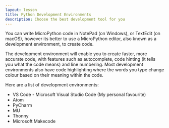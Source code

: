 ```yaml
---
layout: lesson
title: Python Development Environments
description: Choose the best development tool for you
---
```


You can write MicroPython code in NotePad (on Windows), or TextEdit (on macOS), however its better to use a MicroPython editor, also known as a development environment, to create code.

The development environment will enable you to create faster, more accurate code, with features such as autocomplete, code hinting (it tells you what the code means) and line numbering. Most development environments also have code highlighting where the words you type change colour based on their meaning within the code.

Here are a list of development environments:

* VS Code - Microsoft Visual Studio Code (My personal favourite)
* Atom
* PyCharm
* MU
* Thonny
* Microsoft Makecode

